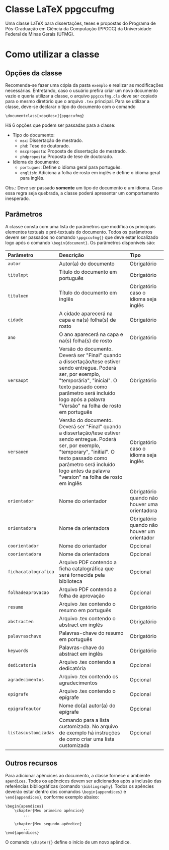 # Classe LaTeX ppgccufmg
Uma classe LaTeX para dissertações, teses e propostas do Programa de Pós-Graduação em Ciência da Computação (PPGCC) da Universidade Federal de Minas Gerais (UFMG).

# Como utilizar a classe

## Opções da classe
Recomenda-se fazer uma cópia da pasta ```exemplo``` e realizar as modificações necessárias. Entretando, caso o usuário prefira criar um novo documento vazio e queria utilizar a classe, o arquivo ```ppgccufmg.cls``` deve ser copiado para o mesmo diretório que o arquivo ```.tex``` principal. Para se utilizar a classe, deve-se declarar o tipo do documento com o comando

    \documentclass[<opções>]{ppgccufmg}

Há 6 opções que podem ser passadas para a classe:
- Tipo do documento:
    - ```msc```: Dissertação de mestrado.
    - ```phd```: Tese de doutorado.
    - ```mscproposta```: Proposta de dissertação de mestrado.
    - ```phdproposta```: Proposta de tese de doutorado.
- Idioma do documento:
    - ```portugues```: Define o idioma geral para português. 
    - ```english```: Adiciona a folha de rosto em inglẽs e define o idioma geral para inglês.

Obs.: Deve ser passado **somente** um tipo de documento e um idioma. Caso essa regra seja quebrada, a classe poderá apresentar um comportamento inesperado.

## Parâmetros
A classe consta com uma lista de parâmetros que modifica os principais elementos textuais e pré-textuais do documento. Todos os parâmetros devem ser passados no comando ```\ppgccufmg{}``` que deve estar localizado logo após o comando ```\begin{document}```. Os parâmetros disponíveis são:

| Parâmetro | Descrição | Tipo  |
| :---     | :---      | :--- |
| ```autor``` | Autor(a) do documento | Obrigatório |
| ```titulopt``` | Título do documento em português | Obrigatório |
| ```tituloen``` | Título do documento em inglês | Obrigatório caso o idioma seja inglês |
| ```cidade``` | A cidade aparecerá na capa e na(s) folha(s) de rosto | Obrigatório |
| ```ano``` | O ano aparecerá na capa e na(s) folha(s) de rosto | Obrigatório |
| ```versaopt``` | Versão do documento. Deverá ser "Final" quando a  dissertação/tese estiver sendo entregue. Poderá ser, por exemplo, "temporária", "inicial". O texto passado como parâmetro será incluído logo após a palavra "Versão" na folha de rosto em português | Obrigatório |
| ```versaoen``` | Versão do documento. Deverá  ser "Final" quando a dissertação/tese estiver sendo entregue. Poderá ser, por exemplo, "temporary", "initial". O texto passado como parâmetro será incluído logo antes da palavra "version" na folha de rosto em inglês | Obrigatório caso o idioma seja inglês |
| ```orientador``` | Nome do orientador | Obrigatório quando não houver uma orientadora |
| ```orientadora``` | Nome da orientadora | Obrigatório quando não houver um orientador |
| ```coorientador``` | Nome do orientador | Opcional |
| ```coorientadora``` | Nome da orientadora | Opcional |
| ```fichacatalografica``` | Arquivo PDF contendo a ficha catalográfica que será fornecida pela biblioteca | Opcional |
| ```folhadeaprovacao``` | Arquivo PDF contendo a folha de aprovação | Opcional |
| ```resumo``` | Arquivo .tex contendo o resumo em português | Obrigatório |
| ```abstracten``` | Arquivo .tex contendo o abstract em inglês | Obrigatório |
| ```palavraschave``` | Palavras-chave do resumo em português | Obrigatório |
| ```keywords``` | Palavras-chave do abstract em inglês | Obrigatório |
| ```dedicatoria``` | Arquivo .tex contendo a dedicatória | Opcional
| ```agradecimentos``` | Arquivo .tex contendo os agradecimentos | Opcional |
| ```epigrafe``` | Arquivo .tex contendo o epígrafe | Opcional |
| ```epigrafeautor``` | Nome do(a) autor(a) do epígrafe | Opcional |
| ```listascustomizadas``` | Comando para a lista customizada. No arquivo de exemplo há instruções de como criar uma lista customizada | Opcional |


## Outros recursos
Para adicionar apêncices ao documento, a classe fornece o ambiente ```apendices```. Todos os apêncices devem ser adicionados após a inclusão das referências bibliográficas (comando ```\bibliography```). Todos os apêncies deverão estar dentro dos comandos ```\begin{appendices}``` e ```\end{appendices}```, conforme exemplo abaixo:

    \begin{apendices}
        \chapter{Meu primeiro apêncice}
            ...
        
        \chapter{Meu segundo apêndice}
            ...
    \end{apendices}

O comando ```\chapter{}``` define o início de um novo apêndice.
